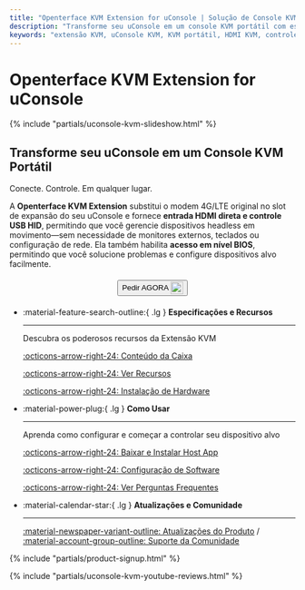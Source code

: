 ```yaml
---
title: "Openterface KVM Extension for uConsole | Solução de Console KVM Portátil"
description: "Transforme seu uConsole em um console KVM portátil com esta placa de expansão plug-and-play. Entrada HDMI direta e controle USB HID para gerenciar dispositivos headless em movimento."
keywords: "extensão KVM, uConsole KVM, KVM portátil, HDMI KVM, controle USB HID, controle headless, substituição 4G LTE, expansão uConsole, console KVM móvel"
---
```


# **Openterface KVM Extension for uConsole**

{% include "partials/uconsole-kvm-slideshow.html" %}

<div class="slogan-highlight">
  <h2 class="slogan-text">Transforme seu uConsole em um Console KVM Portátil</h2>
  <div class="slogan-subtitle">Conecte. Controle. Em qualquer lugar.</div>
</div>

A **Openterface KVM Extension** substitui o modem 4G/LTE original no slot de expansão do seu uConsole e fornece **entrada HDMI direta e controle USB HID**, permitindo que você gerencie dispositivos headless em movimento—sem necessidade de monitores externos, teclados ou configuração de rede. Ela também habilita **acesso em nível BIOS**, permitindo que você solucione problemas e configure dispositivos alvo facilmente.

<div style="text-align: center; margin: 20px 0;">
  <button class="md-button" onclick="window.open('https://shop.techxartisan.com/products/openterface-kvm-ext-for-uconsole', '_blank')">
    Pedir AGORA
    <img
      class="skip-lightbox"
      src="https://assets.openterface.com/images/trademark/txa.svg"
      alt="TxA Shop"
      style="vertical-align: middle; height: 22px;"
    >
  </button>
</div>

<div class="grid cards" markdown>

-   :material-feature-search-outline:{ .lg } __Especificações e Recursos__

    ---

    Descubra os poderosos recursos da Extensão KVM

    [:octicons-arrow-right-24: Conteúdo da Caixa](/product/uconsole-kvm-extension/whats-in-the-box/)

    [:octicons-arrow-right-24: Ver Recursos](/product/uconsole-kvm-extension/features)

    [:octicons-arrow-right-24: Instalação de Hardware](/product/uconsole-kvm-extension/hardware-installation)


-   :material-power-plug:{ .lg } __Como Usar__

    ---

    Aprenda como configurar e começar a controlar seu dispositivo alvo

    [:octicons-arrow-right-24: Baixar e Instalar Host App](/app)

    [:octicons-arrow-right-24: Configuração de Software](/product/uconsole-kvm-extension/software-setup)

    [:octicons-arrow-right-24: Ver Perguntas Frequentes](/product/uconsole-kvm-extension/faq)

</div>


<div class="grid cards" markdown>

-   :material-calendar-star:{ .lg } __Atualizações e Comunidade__

    ---

    [:material-newspaper-variant-outline: Atualizações do Produto](/product/uconsole-kvm-extension/updates/) / [:material-account-group-outline: Suporte da Comunidade](/discord)

</div>

{% include "partials/product-signup.html" %}

{% include "partials/uconsole-kvm-youtube-reviews.html" %}
